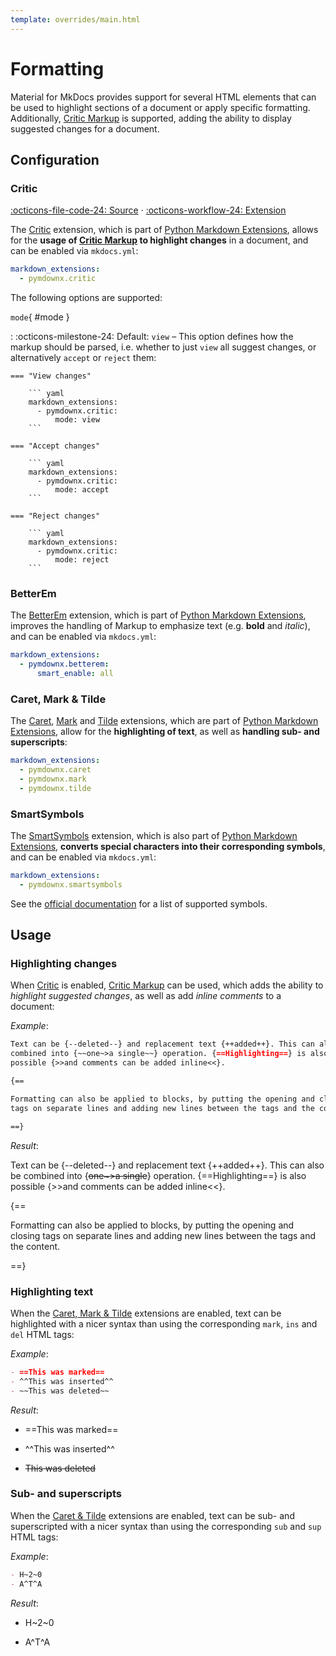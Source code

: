 ```yaml
---
template: overrides/main.html
---
```


# Formatting

Material for MkDocs provides support for several HTML elements that can be used 
to highlight sections of a document or apply specific formatting. Additionally, 
[Critic Markup][1] is supported, adding the ability to display suggested changes
for a document.

  [1]: http://criticmarkup.com/

## Configuration

### Critic

[:octicons-file-code-24: Source][2] · [:octicons-workflow-24: Extension][3]

The [Critic][3] extension, which is part of [Python Markdown Extensions][4], 
allows for the __usage of [Critic Markup][1] to highlight changes__ in a
document, and can be enabled via `mkdocs.yml`:

``` yaml
markdown_extensions:
  - pymdownx.critic
```

The following options are supported:

`mode`{ #mode }

:   :octicons-milestone-24: Default: `view` – This option defines how the markup 
    should be parsed, i.e. whether to just `view` all suggest changes, or
    alternatively `accept` or `reject` them:

    === "View changes"

        ``` yaml
        markdown_extensions:
          - pymdownx.critic:
              mode: view
        ```

    === "Accept changes"

        ``` yaml
        markdown_extensions:
          - pymdownx.critic:
              mode: accept
        ```

    === "Reject changes"

        ``` yaml
        markdown_extensions:
          - pymdownx.critic:
              mode: reject
        ```

  [2]: https://github.com/squidfunk/mkdocs-material/blob/master/src/assets/stylesheets/main/extensions/pymdownx/_critic.scss
  [3]: https://facelessuser.github.io/pymdown-extensions/extensions/critic/
  [4]: https://facelessuser.github.io/pymdown-extensions/

### BetterEm

The [BetterEm][5] extension, which is part of [Python Markdown Extensions][4], 
improves the handling of Markup to emphasize text (e.g. __bold__  and _italic_), 
and can be enabled via `mkdocs.yml`:

``` yaml
markdown_extensions:
  - pymdownx.betterem:
      smart_enable: all
```

  [5]: https://facelessuser.github.io/pymdown-extensions/extensions/betterem/

### Caret, Mark & Tilde

The [Caret][6], [Mark][7] and [Tilde][8] extensions, which are part of [Python 
Markdown Extensions][4], allow for the __highlighting of text__, as well as
__handling sub- and superscripts__:

``` yaml
markdown_extensions:
  - pymdownx.caret
  - pymdownx.mark
  - pymdownx.tilde
```

  [6]: https://facelessuser.github.io/pymdown-extensions/extensions/caret/
  [7]: https://facelessuser.github.io/pymdown-extensions/extensions/mark/
  [8]: https://facelessuser.github.io/pymdown-extensions/extensions/tilde/

### SmartSymbols

The [SmartSymbols][9] extension, which is also part of [Python Markdown 
Extensions][4], __converts special characters into their corresponding
symbols__, and can be enabled via `mkdocs.yml`:

``` yaml
markdown_extensions:
  - pymdownx.smartsymbols
```

See the [official documentation][9] for a list of supported symbols.

  [9]: https://facelessuser.github.io/pymdown-extensions/extensions/smartsymbols/

## Usage

### Highlighting changes

When [Critic][10] is enabled, [Critic Markup][1] can be used, which adds the
ability to _highlight suggested changes_, as well as add _inline comments_ to a 
document:

  [10]: #critic

_Example_:

``` markdown
Text can be {​--deleted--} and replacement text {​++added++}. This can also be
combined into {​~~one~>a single~~} operation. {​==Highlighting==} is also
possible {​>>and comments can be added inline<<}.

{​==

Formatting can also be applied to blocks, by putting the opening and closing
tags on separate lines and adding new lines between the tags and the content.

==}
```

_Result_:

Text can be {--deleted--} and replacement text {++added++}. This can also be
combined into {~~one~>a single~~} operation. {==Highlighting==} is also
possible {>>and comments can be added inline<<}.

{==

Formatting can also be applied to blocks, by putting the opening and closing
tags on separate lines and adding new lines between the tags and the content.

==}

### Highlighting text

When the [Caret, Mark & Tilde][11] extensions are enabled, text can be 
highlighted with a nicer syntax than using the corresponding `mark`, `ins` and 
`del` HTML tags:

_Example_:

``` markdown 
- ==This was marked==
- ^^This was inserted^^
- ~~This was deleted~~
```

_Result_:

- ==This was marked==
- ^^This was inserted^^
- ~~This was deleted~~

  [11]: #caret-mark-tilde

### Sub- and superscripts

When the [Caret & Tilde][11] extensions are enabled, text can be sub- and 
superscripted with a nicer syntax than using the corresponding `sub` and `sup` 
HTML tags:

_Example_:

``` markdown 
- H~2~0
- A^T^A
```

_Result_:

- H~2~0
- A^T^A

  [11]: #caret-mark-tilde
